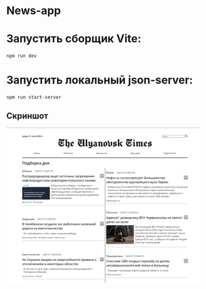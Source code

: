# News-app

# Запустить сборщик Vite:

```
npm run dev
```

# Запустить локальный json-server:

```
npm run start-server
```

## Скриншот

![Скриншот главного экрана](public/preview.png)
